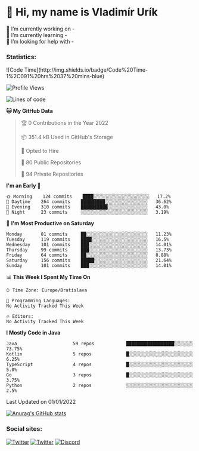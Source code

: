 <h1> 👋 Hi, my name is Vladimír Urík</h1>
<p>
 🔭 I’m currently working on -<br>
 🌱 I’m currently learning -<br>
 🤔 I’m looking for help with -<br>
</p>
<h3>Statistics:</h3>
<!--START_SECTION:waka-->
![Code Time](http://img.shields.io/badge/Code%20Time-1%2C091%20hrs%2037%20mins-blue)

![Profile Views](http://img.shields.io/badge/Profile%20Views-12-blue)

![Lines of code](https://img.shields.io/badge/From%20Hello%20World%20I%27ve%20Written-1%20Million%20lines%20of%20code-blue)

**🐱 My GitHub Data** 

> 🏆 0 Contributions in the Year 2022
 > 
> 📦 351.4 kB Used in GitHub's Storage 
 > 
> 💼 Opted to Hire
 > 
> 📜 80 Public Repositories 
 > 
> 🔑 94 Private Repositories  
 > 
**I'm an Early 🐤** 

```text
🌞 Morning    124 commits    ████░░░░░░░░░░░░░░░░░░░░░   17.2% 
🌆 Daytime    264 commits    █████████░░░░░░░░░░░░░░░░   36.62% 
🌃 Evening    310 commits    ██████████░░░░░░░░░░░░░░░   43.0% 
🌙 Night      23 commits     ░░░░░░░░░░░░░░░░░░░░░░░░░   3.19%

```
📅 **I'm Most Productive on Saturday** 

```text
Monday       81 commits     ██░░░░░░░░░░░░░░░░░░░░░░░   11.23% 
Tuesday      119 commits    ████░░░░░░░░░░░░░░░░░░░░░   16.5% 
Wednesday    101 commits    ███░░░░░░░░░░░░░░░░░░░░░░   14.01% 
Thursday     99 commits     ███░░░░░░░░░░░░░░░░░░░░░░   13.73% 
Friday       64 commits     ██░░░░░░░░░░░░░░░░░░░░░░░   8.88% 
Saturday     156 commits    █████░░░░░░░░░░░░░░░░░░░░   21.64% 
Sunday       101 commits    ███░░░░░░░░░░░░░░░░░░░░░░   14.01%

```


📊 **This Week I Spent My Time On** 

```text
⌚︎ Time Zone: Europe/Bratislava

💬 Programming Languages: 
No Activity Tracked This Week

🔥 Editors: 
No Activity Tracked This Week

```

**I Mostly Code in Java** 

```text
Java                     59 repos            ██████████████████░░░░░░░   73.75% 
Kotlin                   5 repos             █░░░░░░░░░░░░░░░░░░░░░░░░   6.25% 
TypeScript               4 repos             █░░░░░░░░░░░░░░░░░░░░░░░░   5.0% 
Go                       3 repos             █░░░░░░░░░░░░░░░░░░░░░░░░   3.75% 
Python                   2 repos             ░░░░░░░░░░░░░░░░░░░░░░░░░   2.5%

```



 Last Updated on 01/01/2022
<!--END_SECTION:waka-->

[![Anurag's GitHub stats](https://github-readme-stats.vercel.app/api?username=vladimir-urik)](https://github.com/anuraghazra/github-readme-stats)

<h3>Social sites:</h3>
<p><a href="https://twitter.com/GGGEDR" target="_blank"><img alt="Twitter" src="https://img.shields.io/badge/twitter-%231DA1F2.svg?&style=for-the-badge&logo=twitter&logoColor=white" /></a> <a href="https://www.reddit.com/user/GGGEDR" target="_blank"><img alt="Twitter" src="https://img.shields.io/badge/reddit-%23FE6262.svg?&style=for-the-badge&logo=reddit&logoColor=white" /></a> <a href="https://discord.com/users/535708984959827978" target="_blank"><img alt="Discord" src="https://img.shields.io/badge/discord-%235865f2.svg?&style=for-the-badge&logo=discord&logoColor=white" />
</p>
